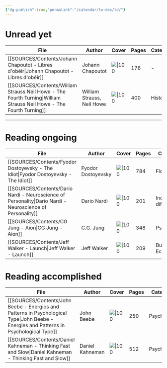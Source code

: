 ```yaml
---
{"dg-publish":true,"permalink":"/calendar/to-dos/td/"}
---
```



# Unread yet 
| File                                                                                                                   | Author                     | Cover                                                                                                                     | Pages | Category |
| ---------------------------------------------------------------------------------------------------------------------- | -------------------------- | ------------------------------------------------------------------------------------------------------------------------- | ----- | -------- |
| [[SOURCES/Contents/Johann Chapoutot - Libres d'obéir\|Johann Chapoutot - Libres d'obéir]]                           | Johann Chapoutot           | ![\|100](\-)                                                                                                              | 176   | \-       |
| [[SOURCES/Contents/William Strauss Neil Howe - The Fourth Turning\|William Strauss Neil Howe - The Fourth Turning]] | William Strauss, Neil Howe | ![\|100](http://books.google.com/books/content?id=d8bBFGJq79sC&printsec=frontcover&img=1&zoom=1&edge=curl&source=gbs_api) | 400   | History  |

---
# Reading ongoing 
| File                                                                                                         | Author             | Cover                                                                                                                     | Pages | Category               |
| ------------------------------------------------------------------------------------------------------------ | ------------------ | ------------------------------------------------------------------------------------------------------------------------- | ----- | ---------------------- |
| [[SOURCES/Contents/Fyodor Dostoyevsky - The Idiot\|Fyodor Dostoyevsky - The Idiot]]                       | Fyodor Dostoyevsky | ![\|100](http://books.google.com/books/content?id=70x4y1IPzEoC&printsec=frontcover&img=1&zoom=1&edge=curl&source=gbs_api) | 784   | Fiction                |
| [[SOURCES/Contents/Dario Nardi - Neuroscience of Personality\|Dario Nardi - Neuroscience of Personality]] | Dario Nardi        | ![\|100](http://books.google.com/books/content?id=t-AhMwEACAAJ&printsec=frontcover&img=1&zoom=1&source=gbs_api)           | 201   | Individual differences |
| [[SOURCES/Contents/CG Jung - Aion\|CG Jung - Aion]]                                                       | C.G. Jung          | ![\|100](http://books.google.com/books/content?id=g7HgBQAAQBAJ&printsec=frontcover&img=1&zoom=1&edge=curl&source=gbs_api) | 348   | Psychology             |
| [[SOURCES/Contents/Jeff Walker - Launch\|Jeff Walker - Launch]]                                           | Jeff Walker        | ![\|100](http://books.google.com/books/content?id=kXyrEAAAQBAJ&printsec=frontcover&img=1&zoom=1&edge=curl&source=gbs_api) | 209   | Business & Economics   |

# Reading accomplished  
| File                                                                                                                                       | Author          | Cover                                                                                                                     | Pages | Category   |
| ------------------------------------------------------------------------------------------------------------------------------------------ | --------------- | ------------------------------------------------------------------------------------------------------------------------- | ----- | ---------- |
| [[SOURCES/Contents/John Beebe - Energies and Patterns in Psychological Type\|John Beebe - Energies and Patterns in Psychological Type]] | John Beebe      | ![\|100](http://books.google.com/books/content?id=fPYnjwEACAAJ&printsec=frontcover&img=1&zoom=1&source=gbs_api)           | 250   | Psychology |
| [[SOURCES/Contents/Daniel Kahneman - Thinking Fast and Slow\|Daniel Kahneman - Thinking Fast and Slow]]                                 | Daniel Kahneman | ![\|100](http://books.google.com/books/content?id=ZuKTvERuPG8C&printsec=frontcover&img=1&zoom=1&edge=curl&source=gbs_api) | 512   | Psychology |
